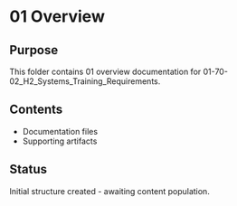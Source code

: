 # 01 Overview

## Purpose
This folder contains 01 overview documentation for 01-70-02_H2_Systems_Training_Requirements.

## Contents
- Documentation files
- Supporting artifacts

## Status
Initial structure created - awaiting content population.
